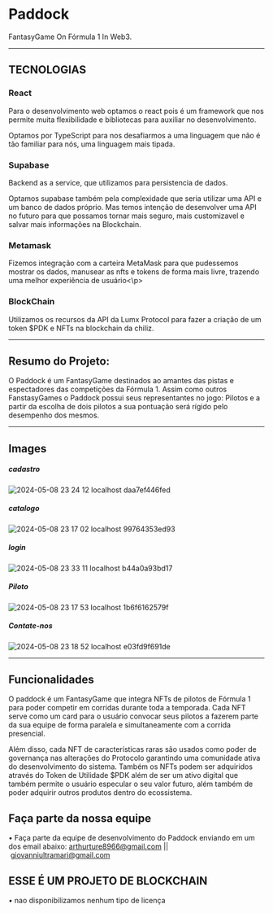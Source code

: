 # Paddock 
FantasyGame On Fórmula 1 In Web3. 

-------------------------------------------------------------
## TECNOLOGIAS 
### React
<p>Para o desenvolvimento web optamos o react pois é um framework que nos permite muita flexibilidade e bibliotecas para auxiliar no desenvolvimento.</p>
<p>Optamos por TypeScript para nos desafiarmos a uma linguagem que não é tão familiar para nós, uma linguagem mais tipada.</p>

### Supabase
<p>Backend as a service, que utilizamos para persistencia de dados.</p>
<p>Optamos supabase também pela complexidade que seria utilizar uma API e um banco de dados próprio. Mas temos intenção de desenvolver uma API no futuro para que possamos tornar mais seguro, mais customizavel e salvar mais informações na Blockchain.</p>

### Metamask
<p>Fizemos integração com a carteira MetaMask para que pudessemos mostrar os dados, manusear as nfts e tokens de forma mais livre, trazendo uma melhor experiência de usuário<\p>

### BlockChain
Utilizamos os recursos da API da Lumx Protocol para fazer a criação de um token $PDK e NFTs na blockchain da chiliz.

-------------------------------------------------------------
## Resumo do Projeto: 
O Paddock é um FantasyGame destinados ao amantes das pistas e espectadores das competições da Fórmula 1. Assim como outros FanstasyGames o Paddock possui seus representantes no jogo: Pilotos e a partir da escolha de dois pilotos a sua pontuação será rígido pelo desempenho dos mesmos.



-------------------------------------------------------------

## Images 
##### cadastro
![2024-05-08 23 24 12 localhost daa7ef446fed](https://github.com/AdurraIS/paddock/assets/122327066/ec880527-5ec0-43b9-aa04-1d5d892612d3)

##### catalogo
![2024-05-08 23 17 02 localhost 99764353ed93](https://github.com/AdurraIS/paddock/assets/122327066/8c322b1c-3f73-4628-81c9-1d15ae201150)

##### login
![2024-05-08 23 33 11 localhost b44a0a93bd17](https://github.com/AdurraIS/paddock/assets/122327066/89de4573-4cf2-4e48-902c-174864d676f1)

##### Piloto
![2024-05-08 23 17 53 localhost 1b6f6162579f](https://github.com/AdurraIS/paddock/assets/122327066/bbe009ee-1c1e-447b-b6bd-200d41e9aafb)

##### Contate-nos
![2024-05-08 23 18 52 localhost e03fd9f691de](https://github.com/AdurraIS/paddock/assets/122327066/dc0f9c5a-cea8-424f-a43a-92e47821bc48)

-------------------------------------------------------------
## Funcionalidades
O paddock é um FantasyGame que integra NFTs de pilotos de Fórmula 1 para poder competir em corridas durante toda a temporada. Cada NFT serve como um card para o usuário convocar seus pilotos a fazerem parte da sua equipe de forma paralela e simultaneamente com a corrida presencial. 

Além disso, cada NFT de características raras são usados como poder de governança nas alterações do Protocolo garantindo uma comunidade ativa do desenvolvimento do sistema. Também os NFTs podem ser adquiridos através do Token de Utilidade $PDK além de ser um ativo digital que também permite o usuário especular o seu valor futuro, além também de poder adquirir outros produtos dentro do ecossistema. 



## Faça parte da nossa equipe
• Faça parte da equipe de desenvolvimento do Paddock enviando em um dos email abaixo:
 arthurture8966@gmail.com || giovanniultramari@gmail.com
## ESSE É UM PROJETO DE BLOCKCHAIN
• nao disponibilizamos nenhum tipo de licença
